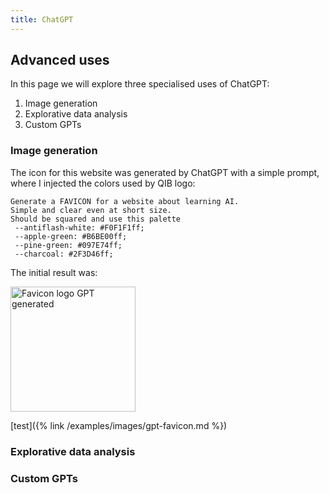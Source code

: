 ```yaml
---
title: ChatGPT
---
```


## Advanced uses

In this page we will explore three specialised uses of ChatGPT:

1. Image generation
2. Explorative data analysis
3. Custom GPTs


### Image generation

The icon for this website was generated by ChatGPT with a simple prompt, where I injected the colors used by QIB logo:

```text
Generate a FAVICON for a website about learning AI.
Simple and clear even at short size.
Should be squared and use this palette 
 --antiflash-white: #F0F1F1ff;
 --apple-green: #B6BE00ff;
 --pine-green: #097E74ff;
 --charcoal: #2F3D46ff;
```

The initial result was:

<img src="{{ '/examples/images/gpt-favicon.png' | relative_url }}" alt="Favicon logo GPT generated" style="width: 200px">

[test]({% link /examples/images/gpt-favicon.md %})
### Explorative data analysis

### Custom GPTs